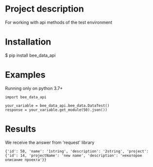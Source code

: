 # Project description
For working with api methods of the test environment

# Installation
$ pip install bee_data_api
 
# Examples
Running only on python 3.7+
    
    import bee_data_api

    your_variable = bee_data_api.bee_data.DataTest()
    response = your_variable.get_module(50).json())
# Results
We receive the answer from 'request' library

```
{'id': 50, 'name': '1string', 'description': '2string', 'project': {'id': 14, 'projectName': 'new name', 'description': 'некоторое описание проекта'}}
```

